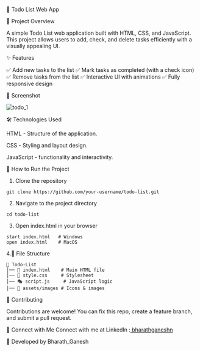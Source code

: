 📌 Todo List Web App


🚀 Project Overview

  A simple Todo List web application built with HTML, CSS, and JavaScript. This project allows users to add, check, and delete tasks efficiently with a visually appealing UI.


✨ Features

  ✅ Add new tasks to the list
  ✅ Mark tasks as completed (with a check icon)
  ✅ Remove tasks from the list
  ✅ Interactive UI with animations
  ✅ Fully responsive design

📸 Screenshot

![todo_1](https://github.com/user-attachments/assets/abf6e5ef-bae0-442d-9a78-ba8af9291f2e)

🛠️ Technologies Used

  HTML - Structure of the application.
  
  CSS - Styling and layout design.
  
  JavaScript - functionality and interactivity.


🎯 How to Run the Project

  1. Clone the repository
  
    git clone https://github.com/your-username/todo-list.git
  
  2. Navigate to the project directory
  
    cd todo-list
  
  3. Open index.html in your browser
  
    start index.html   # Windows
    open index.html    # MacOS
  
  4.📝 File Structure

    📂 Todo-List
    │── 📄 index.html    # Main HTML file
    │── 🎨 style.css     # Stylesheet
    │── 🎭 script.js     # JavaScript logic
    │── 📂 assets/images # Icons & images

🤝 Contributing

  Contributions are welcome! You can fix this repo, create a feature branch, and submit a pull request.

📌 Connect with Me
  Connect with me at LinkedIn :[ bharathganeshn](https://www.linkedin.com/in/bharathganeshn/)

📝 Developed by Bharath_Ganesh


